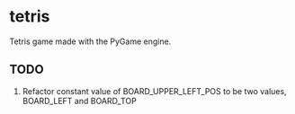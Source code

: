# tetris

Tetris game made with the PyGame engine.

## TODO

1. Refactor constant value of BOARD_UPPER_LEFT_POS to be two values, BOARD_LEFT and BOARD_TOP
